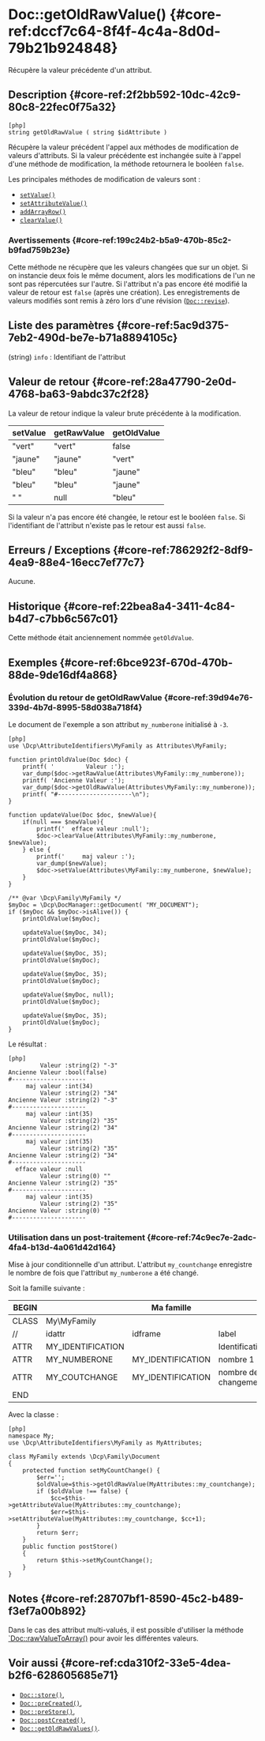# Doc::getOldRawValue() {#core-ref:dccf7c64-8f4f-4c4a-8d0d-79b21b924848}

<div class="short-description">
Récupère la valeur précédente d'un attribut.
</div>

## Description {#core-ref:2f2bb592-10dc-42c9-80c8-22fec0f75a32}

    [php]
    string getOldRawValue ( string $idAttribute )

Récupère la valeur précédent l'appel aux méthodes de modification de valeurs
d'attributs. Si la valeur précédente est inchangée suite à l'appel d'une méthode
de modification, la méthode retournera le booléen `false`.

Les principales méthodes de modification de valeurs sont :

*   [`setValue()`][docsetvalue] 
*   [`setAttributeValue()`][docsetattrvalue] 
*   [`addArrayRow()`][docaddarrayrow] 
*   [`clearValue()`][docclearValue]


### Avertissements {#core-ref:199c24b2-b5a9-470b-85c2-b9fad759b23e}

Cette méthode ne récupère que les valeurs changées que sur un objet. Si on
instancie deux fois le même document, alors les modifications de l'un ne sont
pas répercutées sur l'autre.  Si l'attribut n'a pas encore été modifié la valeur
de retour est `false` (après une création).  Les enregistrements de valeurs
modifiés sont remis à zéro lors d'une révision ([`Doc::revise`][revise]).

## Liste des paramètres {#core-ref:5ac9d375-7eb2-490d-be7e-b71a8894105c}

(string) `info`
:   Identifiant de l'attribut

## Valeur de retour {#core-ref:28a47790-2e0d-4768-ba63-9abdc37c2f28}

La valeur de retour indique la valeur brute précédente à la modification.

| setValue | getRawValue | getOldValue |
| -------- | ----------- | ----------- |
| "vert"   | "vert"      | false       |
| "jaune"  | "jaune"     | "vert"      |
| "bleu"   | "bleu"      | "jaune"     |
| "bleu"   | "bleu"      | "jaune"     |
| " "      | null        | "bleu"      |

Si la valeur n'a pas encore été changée, le retour est le booléen `false`. Si
l'identifiant de l'attribut n'existe pas le retour est aussi `false`.

## Erreurs / Exceptions {#core-ref:786292f2-8df9-4ea9-88e4-16ecc7ef77c7}

Aucune.

## Historique {#core-ref:22bea8a4-3411-4c84-b4d7-c7bb6c567c01}

Cette méthode était anciennement nommée `getOldValue`.

## Exemples {#core-ref:6bce923f-670d-470b-88de-9de16df4a868}

### Évolution du retour de getOldRawValue {#core-ref:39d94e76-339d-4b7d-8995-58d038a718f4}
Le document de l'exemple a son attribut `my_numberone` initialisé à `-3`.

    [php]
    use \Dcp\AttributeIdentifiers\MyFamily as Attributes\MyFamily;
    
    function printOldValue(Doc $doc) {
        printf( '         Valeur :');
        var_dump($doc->getRawValue(Attributes\MyFamily::my_numberone));
        printf( 'Ancienne Valeur :');
        var_dump($doc->getOldRawValue(Attributes\MyFamily::my_numberone));
        printf( "#---------------------\n");
    }
    
    function updateValue(Doc $doc, $newValue){
        if(null === $newValue){
            printf('  efface valeur :null');
            $doc->clearValue(Attributes\MyFamily::my_numberone, $newValue);
        } else {
            printf('     maj valeur :');
            var_dump($newValue);
            $doc->setValue(Attributes\MyFamily::my_numberone, $newValue);
        }
    }
    
    /** @var \Dcp\Family\MyFamily */
    $myDoc = \Dcp\DocManager::getDocument( "MY_DOCUMENT");
    if ($myDoc && $myDoc->isAlive()) {
        printOldValue($myDoc);
        
        updateValue($myDoc, 34);
        printOldValue($myDoc);
        
        updateValue($myDoc, 35);
        printOldValue($myDoc);
        
        updateValue($myDoc, 35);
        printOldValue($myDoc);
        
        updateValue($myDoc, null);
        printOldValue($myDoc);
        
        updateValue($myDoc, 35);
        printOldValue($myDoc);
    }
    
Le résultat : 

    [php]
             Valeur :string(2) "-3"
    Ancienne Valeur :bool(false)
    #---------------------
         maj valeur :int(34)
             Valeur :string(2) "34"
    Ancienne Valeur :string(2) "-3"
    #---------------------
         maj valeur :int(35)
             Valeur :string(2) "35"
    Ancienne Valeur :string(2) "34"
    #---------------------
         maj valeur :int(35)
             Valeur :string(2) "35"
    Ancienne Valeur :string(2) "34"
    #---------------------
      efface valeur :null
             Valeur :string(0) ""
    Ancienne Valeur :string(2) "35"
    #---------------------
         maj valeur :int(35)
             Valeur :string(2) "35"
    Ancienne Valeur :string(0) ""
    #---------------------

### Utilisation dans un post-traitement {#core-ref:74c9ec7e-2adc-4fa4-b13d-4a061d42d164}

Mise à jour conditionnelle d'un attribut. L'attribut `my_countchange` enregistre
le  nombre de fois que l'attribut `my_numberone` a été changé.

Soit la famille suivante :

| BEGIN |                   | Ma famille        |                      |     | MYFAMILY |       |     |     |   |         |     |
| ----- | ----------------- | ----------------- | -------------------- | --- | -------- | ----- | --- | --- | - | ------- | --- |
| CLASS | My\MyFamily       |                   |                      |     |          |       |     |     |   |         |     |
| //    | idattr            | idframe           | label                | T   | A        | type  | ord | vis | … | phpfunc |     |
| ATTR  | MY_IDENTIFICATION |                   | Identification       | N   | N        | frame | 10  | W   |   |         |     |
| ATTR  | MY_NUMBERONE      | MY_IDENTIFICATION | nombre 1             | Y   | N        | int   | 20  | W   |   |         |     |
| ATTR  | MY_COUTCHANGE     | MY_IDENTIFICATION | nombre de changement | N   | N        | int   | 30  | R   |   |         |     |
| END   |                   |                   |                      |     |          |       |     |     |   |         |     |

Avec la classe :

    [php]
    namespace My;
    use \Dcp\AttributeIdentifiers\MyFamily as MyAttributes;
    
    class MyFamily extends \Dcp\Family\Document
    {
        protected function setMyCountChange() {
            $err='';
            $oldValue=$this->getOldRawValue(MyAttributes::my_countchange);
            if ($oldValue !== false) {
                $cc=$this->getAttributeValue(MyAttributes::my_countchange);
                $err=$this->setAttributeValue(MyAttributes::my_countchange, $cc+1);
            }
            return $err;
        }
        public function postStore()
        {
            return $this->setMyCountChange();
        }
    }

## Notes {#core-ref:28707bf1-8590-45c2-b489-f3ef7a00b892}

Dans le cas des attribut multi-valués, il est possible d'utiliser la méthode
[`Doc::rawValueToArray()][rawValueToArray] pour avoir les différentes valeurs.

## Voir aussi {#core-ref:cda310f2-33e5-4dea-b2f6-628605685e71}

*   [`Doc::store()`][docstore],
*   [`Doc::preCreated()`][docprecreated],
*   [`Doc::preStore()`][docprestore],
*   [`Doc::postCreated()`][docpostcreated],
*   [`Doc::getOldRawValues()`][docgetOldValues].

<!-- links -->
[docstore]:         #core-ref:b8540d13-ece6-4e9e-9b72-6a56bca9da12
[docpostcreated]:   #core-ref:b8f80e6b-a374-4bf4-bc76-47290cd69c45 "Hameçon Doc::postCreated()"
[docpoststore]:     #core-ref:99520a31-0aef-4bc6-b20a-114737059d17 "Hameçon Doc::postStore()"
[docprestore]:      #core-ref:3517da95-82fe-4adb-8bc4-ef49ca55edb0 "Hameçon Doc::preStore()"
[docprecreated]:    #core-ref:e85aa9d4-5e62-4a60-9d1c-f60433301747 "Hameçon Doc::preCreated()"
[docprerefresh]:    #core-ref:580d6be1-6b6a-439b-abd7-34b26cfaf2e5 "Hameçon Doc::preRefresh()"
[docpostrefresh]:   #core-ref:9352c534-3691-41e3-b293-599db8e9a4fd "Hameçon Doc::postRefresh()"
[docrevise]:        #core-ref:882e3730-0483-4dbc-9b9d-0d0b5cc31d38
[docsetattrvalue]:  #core-ref:1e766800-b2e1-462b-9793-b0261ede8677
[docclearValue]:    #core-ref:30b0592f-f0cd-498f-bc5f-301891c297e0
[docsetvalue]:      #core-ref:febc397f-e629-4d47-955d-27cab8f4ed2f
[docaddarrayrow]:   #core-ref:d75110cb-24f6-4810-9b62-45ce6fd99e70
[rawValueToArray]:  #core-ref:5f4c4ac5-7429-4d07-94d0-245fe63cbfe5
[docgetOldValues]:  #core-ref:d76b0955-26c8-49c8-9e34-82c41e0e4def
[revise]:           #core-ref:b80227eb-4f01-430a-9882-87b53f2413dc

